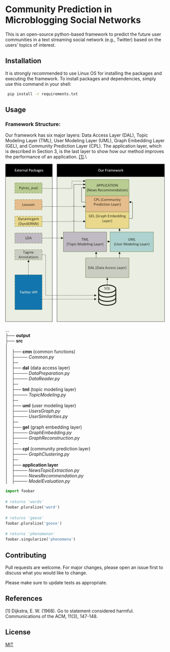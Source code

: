 
# Community Prediction in Microblogging Social Networks

This is an open-source python-based framework to predict the future user communities in a text streaming social network (e.g., Twitter) based on the users’ topics of interest.

## Installation

It is strongly recommended to use Linux OS for installing the packages and executing the framework. To install packages and dependencies, simply use this command in your shell:

```bash
 pip install -r requirements.txt
```

## Usage

### Framework Structure:
Our framework has six major layers: Data Access Layer (DAL),
Topic Modeling Layer (TML), User Modeling Layer (UML), Graph
Embedding Layer (GEL), and Community Prediction Layer (CPL).
The application layer, which is described in Section 3, is the last
layer to show how our method improves the performance of an application. [[1]](#1).\

![image info](fig1.png)


...\
├── **output**\
├── **src**\
│&nbsp;&nbsp;&nbsp;\
│&nbsp;&nbsp;&nbsp;├── **cmn** (common functions)\
│&nbsp;&nbsp;&nbsp;├──── *Common.py*\
│&nbsp;&nbsp;&nbsp;├─\
│&nbsp;&nbsp;&nbsp;├── **dal**  (data access layer)\
│&nbsp;&nbsp;&nbsp;├──── *DataPreparation.py*\
│&nbsp;&nbsp;&nbsp;├──── *DataReader.py*\
│&nbsp;&nbsp;&nbsp;├─\
│&nbsp;&nbsp;&nbsp;├── **tml**  (topic modeling layer)\
│&nbsp;&nbsp;&nbsp;├──── *TopicModeling.py*\
│&nbsp;&nbsp;&nbsp;├─\
│&nbsp;&nbsp;&nbsp;├── **uml** (user modeling layer)\
│&nbsp;&nbsp;&nbsp;├──── *UsersGraph.py*\
│&nbsp;&nbsp;&nbsp;├──── *UserSimilarities.py*\
│&nbsp;&nbsp;&nbsp;├─\
│&nbsp;&nbsp;&nbsp;├── **gel** (graph embedding layer)\
│&nbsp;&nbsp;&nbsp;├──── *GraphEmbedding.py*\
│&nbsp;&nbsp;&nbsp;├──── *GraphReconstruction.py*\
│&nbsp;&nbsp;&nbsp;├─\
│&nbsp;&nbsp;&nbsp;├── **cpl** (community prediction layer)\
│&nbsp;&nbsp;&nbsp;├──── *GraphClustering.py*\
│&nbsp;&nbsp;&nbsp;├─\
│&nbsp;&nbsp;&nbsp;├── **application layer**\
│&nbsp;&nbsp;&nbsp;├──── *NewsTopicExtraction.py*\
│&nbsp;&nbsp;&nbsp;├──── *NewsRecommendation.py*\
│&nbsp;&nbsp;&nbsp;├──── *ModelEvaluation.py*




```python
import foobar

# returns 'words'
foobar.pluralize('word')

# returns 'geese'
foobar.pluralize('goose')

# returns 'phenomenon'
foobar.singularize('phenomena')
```

## Contributing
Pull requests are welcome. For major changes, please open an issue first to discuss what you would like to change.

Please make sure to update tests as appropriate.


## References
[1] Dijkstra, E. W. (1968). 
Go to statement considered harmful. 
Communications of the ACM, 11(3), 147-148.

## License
[MIT](https://choosealicense.com/licenses/mit/)